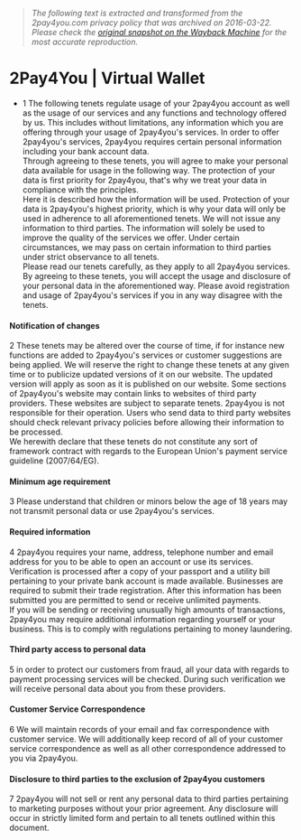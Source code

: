 > *The following text is extracted and transformed from the 2pay4you.com privacy policy that was archived on 2016-03-22. Please check the [original snapshot on the Wayback Machine](https://web.archive.org/web/20160322020104id_/https%3A//www.2pay4you.com/privacy) for the most accurate reproduction.*

# 2Pay4You | Virtual Wallet

  * 1 The following tenets regulate usage of your 2pay4you account as well as the usage of our services and any functions and technology offered by us. This includes without limitations, any information which you are offering through your usage of 2pay4you's services. In order to offer 2pay4you's services, 2pay4you requires certain personal information including your bank account data.  
Through agreeing to these tenets, you will agree to make your personal data available for usage in the following way. The protection of your data is first priority for 2pay4you, that's why we treat your data in compliance with the principles.  
Here it is described how the information will be used. Protection of your data is 2pay4you's highest priority, which is why your data will only be used in adherence to all aforementioned tenets. We will not issue any information to third parties. The information will solely be used to improve the quality of the services we offer. Under certain circumstances, we may pass on certain information to third parties under strict observance to all tenets.  
Please read our tenets carefully, as they apply to all 2pay4you services. By agreeing to these tenets, you will accept the usage and disclosure of your personal data in the aforementioned way. Please avoid registration and usage of 2pay4you's services if you in any way disagree with the tenets.  


####  **Notification of changes**

2 These tenets may be altered over the course of time, if for instance new functions are added to 2pay4you's services or customer suggestions are being applied. We will reserve the right to change these tenets at any given time or to publicize updated versions of it on our website. The updated version will apply as soon as it is published on our website. Some sections of 2pay4you's website may contain links to websites of third party providers. These websites are subject to separate tenets. 2pay4you is not responsible for their operation. Users who send data to third party websites should check relevant privacy policies before allowing their information to be processed.   
We herewith declare that these tenets do not constitute any sort of framework contract with regards to the European Union's payment service guideline (2007/64/EG).

#### **Minimum age requirement**

3 Please understand that children or minors below the age of 18 years may not transmit personal data or use 2pay4you's services.

#### **Required information**

4 2pay4you requires your name, address, telephone number and email address for you to be able to open an account or use its services. Verification is processed after a copy of your passport and a utility bill pertaining to your private bank account is made available. Businesses are required to submit their trade registration. After this information has been submitted you are permitted to send or receive unlimited payments.   
If you will be sending or receiving unusually high amounts of transactions, 2pay4you may require additional information regarding yourself or your business. This is to comply with regulations pertaining to money laundering.

#### **Third party access to personal data**

5 in order to protect our customers from fraud, all your data with regards to payment processing services will be checked. During such verification we will receive personal data about you from these providers.

#### **Customer Service Correspondence**

6 We will maintain records of your email and fax correspondence with customer service. We will additionally keep record of all of your customer service correspondence as well as all other correspondence addressed to you via 2pay4you.

#### **Disclosure to third parties to the exclusion of 2pay4you customers**

7 2pay4you will not sell or rent any personal data to third parties pertaining to marketing purposes without your prior agreement. Any disclosure will occur in strictly limited form and pertain to all tenets outlined within this document. 



